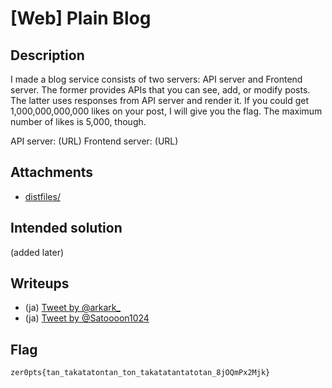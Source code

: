 # [Web] Plain Blog
## Description
I made a blog service consists of two servers: API server and Frontend server. The former provides APIs that you can see, add, or modify posts. The latter uses responses from API server and render it.
If you could get 1,000,000,000,000 likes on your post, I will give you the flag. The maximum number of likes is 5,000, though.

API server: (URL)
Frontend server: (URL)

## Attachments
- [distfiles/](distfiles/)

## Intended solution
(added later)

## Writeups
- (ja) [Tweet by @arkark_](https://twitter.com/arkark_/status/1680440212470759425)
- (ja) [Tweet by @Satoooon1024](https://twitter.com/Satoooon1024/status/1680413520075309056)

## Flag
```
zer0pts{tan_takatatontan_ton_takatatantatotan_8jOQmPx2Mjk}
```